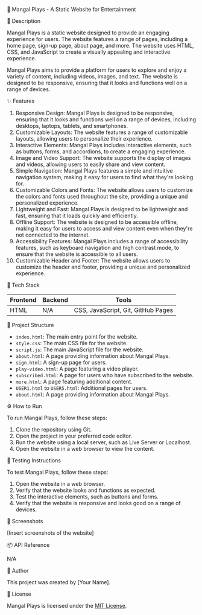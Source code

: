 🚀 Mangal Plays - A Static Website for Entertainment

📖 Description

Mangal Plays is a static website designed to provide an engaging experience for users. The website features a range of pages, including a home page, sign-up page, about page, and more. The website uses HTML, CSS, and JavaScript to create a visually appealing and interactive experience.

Mangal Plays aims to provide a platform for users to explore and enjoy a variety of content, including videos, images, and text. The website is designed to be responsive, ensuring that it looks and functions well on a range of devices.

✨ Features

1. Responsive Design: Mangal Plays is designed to be responsive, ensuring that it looks and functions well on a range of devices, including desktops, laptops, tablets, and smartphones.
2. Customizable Layouts: The website features a range of customizable layouts, allowing users to personalize their experience.
3. Interactive Elements: Mangal Plays includes interactive elements, such as buttons, forms, and accordions, to create a engaging experience.
4. Image and Video Support: The website supports the display of images and videos, allowing users to easily share and view content.
5. Simple Navigation: Mangal Plays features a simple and intuitive navigation system, making it easy for users to find what they're looking for.
6. Customizable Colors and Fonts: The website allows users to customize the colors and fonts used throughout the site, providing a unique and personalized experience.
7. Lightweight and Fast: Mangal Plays is designed to be lightweight and fast, ensuring that it loads quickly and efficiently.
8. Offline Support: The website is designed to be accessible offline, making it easy for users to access and view content even when they're not connected to the internet.
9. Accessibility Features: Mangal Plays includes a range of accessibility features, such as keyboard navigation and high contrast mode, to ensure that the website is accessible to all users.
10. Customizable Header and Footer: The website allows users to customize the header and footer, providing a unique and personalized experience.

🧰 Tech Stack

| Frontend | Backend | Tools |
| --- | --- | --- |
| HTML | N/A | CSS, JavaScript, Git, GitHub Pages |

📁 Project Structure

* `index.html`: The main entry point for the website.
* `style.css`: The main CSS file for the website.
* `script.js`: The main JavaScript file for the website.
* `about.html`: A page providing information about Mangal Plays.
* `sign.html`: A sign-up page for users.
* `play-video.html`: A page featuring a video player.
* `subscribed.html`: A page for users who have subscribed to the website.
* `more.html`: A page featuring additional content.
* `USER1.html` to `USER5.html`: Additional pages for users.
* `about.html`: A page providing information about Mangal Plays.

⚙️ How to Run

To run Mangal Plays, follow these steps:

1. Clone the repository using Git.
2. Open the project in your preferred code editor.
3. Run the website using a local server, such as Live Server or Localhost.
4. Open the website in a web browser to view the content.

🧪 Testing Instructions

To test Mangal Plays, follow these steps:

1. Open the website in a web browser.
2. Verify that the website looks and functions as expected.
3. Test the interactive elements, such as buttons and forms.
4. Verify that the website is responsive and looks good on a range of devices.

📸 Screenshots

[Insert screenshots of the website]

📦 API Reference

N/A

👤 Author

This project was created by [Your Name].

📝 License

Mangal Plays is licensed under the [MIT License](https://opensource.org/licenses/MIT).
